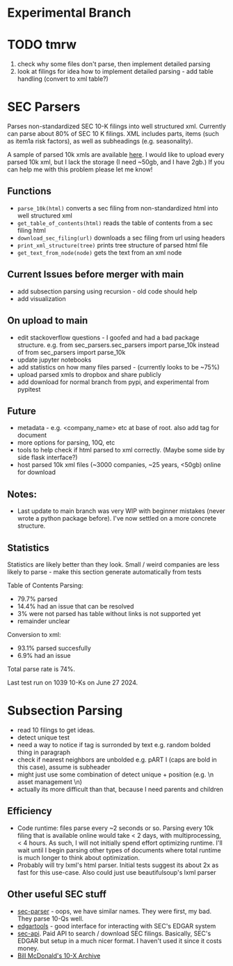 # Experimental Branch

# TODO tmrw
1. check why some files don't parse, then implement detailed parsing
2. look at filings for idea how to implement detailed parsing - add table handling (convert to xml table?)

# SEC Parsers
Parses non-standardized SEC 10-K filings into well structured xml. Currently can parse about 80% of SEC 10 K filings. XML includes parts, items (such as item1a risk factors), as well as subheadings (e.g. seasonality).

A sample of parsed 10k xmls are available [here](https://www.dropbox.com/scl/fo/np1lpow7r3bissz80ze3o/AKGM8skBrUfEGlSweofAUDU?rlkey=cz1r78jofntjeq4ax2vb2yd0u&e=1&st=mdcwgfcm&dl=0). I would like to upload every parsed 10k xml, but I lack the storage (I need ~50gb, and I have 2gb.) If you can help me with this problem please let me know!

## Functions
* ```parse_10k(html)``` converts a sec filing from non-standardized html into well structured xml
* ```get_table_of_contents(html)``` reads the table of contents from a sec filing html
* ```download_sec_filing(url)``` downloads a sec filing from url using headers
* ```print_xml_structure(tree)``` prints tree structure of parsed html file
* ```get_text_from_node(node)``` gets the text from an xml node

## Current Issues before merger with main
* add subsection parsing using recursion - old code should help
* add visualization

## On upload to main
* edit stackoverflow questions - I goofed and had a bad package structure. e.g. from sec_parsers.sec_parsers import parse_10k instead of from sec_parsers import parse_10k
* update jupyter notebooks
* add statistics on how many files parsed - (currently looks to be ~75%)
* upload parsed xmls to dropbox and share publicly
* add download for normal branch from pypi, and experimental from pypitest

## Future
* metadata - e.g. <metadata><cik><company_name> etc at base of root. also add tag for document
* more options for parsing, 10Q, etc
* tools to help check if html parsed to xml correctly. (Maybe some side by side flask interface?)
* host parsed 10k xml files (~3000 companies, ~25 years, <50gb) online for download

## Notes:
* Last update to main branch was very WIP with beginner mistakes (never wrote a python package before). I've now settled on a more concrete structure.

## Statistics
Statistics are likely better than they look. Small / weird companies are less likely to parse - make this section generate automatically from tests

Table of Contents Parsing:
* 79.7% parsed
* 14.4% had an issue that can be resolved
* 3% were not parsed has table without links is not supported yet
* remainder unclear

Conversion to xml:
* 93.1% parsed succesfully
* 6.9% had an issue

Total parse rate is 74%.

Last test run on 1039 10-Ks on June 27 2024.

# Subsection Parsing
* read 10 filings to get ideas.
* detect unique test
* need a way to notice if tag is surronded by text e.g. random bolded thing in paragraph
* check if nearest neighbors are unbolded e.g. pART I (caps are bold in this case), assume is subheader
* might just use some combination of detect unique + position (e.g. \n asset management \n)
* actually its more difficult than that, because I need parents and children

## Efficiency
* Code runtime: files parse every ~2 seconds or so. Parsing every 10k filing that is available online would take < 2 days, with multiprocessing, < 4 hours. As such, I will not initially spend effort optimizing runtime. I'll wait until I begin parsing other types of documents where total runtime is much longer to think about optimization.
* Probably will try lxml's html parser. Initial tests suggest its about 2x as fast for this use-case. Also could just use beautifulsoup's lxml parser

## Other useful SEC stuff
* [sec-parser](https://github.com/alphanome-ai/sec-parser) - oops, we have similar names. They were first, my bad. They parse 10-Qs well.
* [edgartools](https://github.com/dgunning/edgartools) - good interface for interacting with SEC's EDGAR system
* [sec-api](https://sec-api.io/). Paid API to search / download SEC filings. Basically, SEC's EDGAR but setup in a much nicer format. I haven't used it since it costs money.
* [Bill McDonald's 10-X Archive](https://sraf.nd.edu/data/stage-one-10-x-parse-data/)